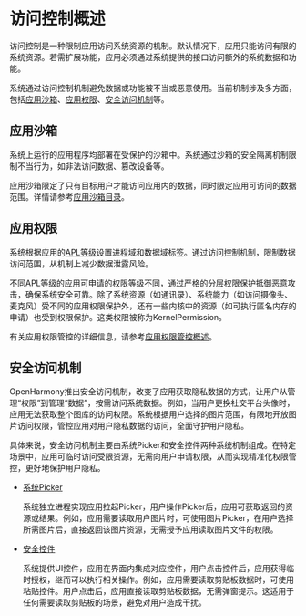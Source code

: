 # 访问控制概述

<!--Kit: Ability Kit-->
<!--Subsystem: Security-->
<!--Owner: @xia-bubai-->
<!--SE: @linshuqing; @hehehe-li-->
<!--TSE: @leiyuqian-->

访问控制是一种限制应用访问系统资源的机制。默认情况下，应用只能访问有限的系统资源。若需扩展功能，应用必须通过系统提供的接口访问额外的系统数据和功能。

系统通过访问控制机制避免数据或功能被不当或恶意使用。当前机制涉及多方面，包括[应用沙箱](#应用沙箱)、[应用权限](#应用权限)、[安全访问机制](#安全访问机制)等。

## 应用沙箱

系统上运行的应用程序均部署在受保护的沙箱中。系统通过沙箱的安全隔离机制限制不当行为，如非法访问数据、篡改设备等。

应用沙箱限定了只有目标用户才能访问应用内的数据，同时限定应用可访问的数据范围。详情请参考[应用沙箱目录](../../file-management/app-sandbox-directory.md)。

## 应用权限

系统根据应用的[APL等级](app-permission-mgmt-overview.md#权限机制中的基本概念)设置进程域和数据域标签。通过访问控制机制，限制数据访问范围，从机制上减少数据泄露风险。

不同APL等级的应用可申请的权限等级不同，通过严格的分层权限保护抵御恶意攻击，确保系统安全可靠。除了系统资源（如通讯录）、系统能力（如访问摄像头、麦克风）受不同的应用权限保护外，还有一些内核中的资源（如可执行匿名内存的申请）也受到权限保护。这类权限被称为KernelPermission。

有关应用权限管控的详细信息，请参考[应用权限管控概述](app-permission-mgmt-overview.md)。

## 安全访问机制

OpenHarmony推出安全访问机制，改变了应用获取隐私数据的方式，让用户从管理“权限”到管理“数据”，按需访问系统数据。例如，当用户更换社交平台头像时，应用无法获取整个图库的访问权限。系统根据用户选择的图片范围，有限地开放图片访问权限，管控应用对用户隐私数据的访问，全面守护用户隐私。

具体来说，安全访问机制主要由系统Picker和安全控件两种系统机制组成。在特定场景中，应用可临时访问受限资源，无需向用户申请权限，从而实现精准化权限管控，更好地保护用户隐私。

- [系统Picker](../../application-models/system-app-startup.md)

  系统独立进程实现应用拉起Picker，用户操作Picker后，应用可获取返回的资源或结果。例如，应用需要读取用户图片时，可使用图片Picker，在用户选择所需图片后，直接返回该图片资源，无需授予应用读取图片文件的权限。

- [安全控件](security-component-overview.md)

  系统提供UI控件，应用在界面内集成对应控件，用户点击控件后，应用获得临时授权，继而可以执行相关操作。例如，应用需要读取剪贴板数据时，可使用粘贴控件。用户点击后，应用直接读取剪贴板数据，无需弹窗提示。这适用于任何需要读取剪贴板的场景，避免对用户造成干扰。
